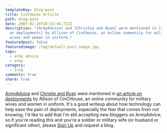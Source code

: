 ```yaml
---
templateKey: blog-post
title: CinCHouse Article
path: blog-post
date: 2007-02-16T16:51:44.712Z
description: "[ArmyAdvice] and [Christie and Ryan] were mentioned in [an article
  on deployments] by Allison of CinCHouse, an online community for military
  wives and women in uniform."
featuredpost: false
featuredimage: /img/default-post-image.jpg
tags:
  - army advice
  - army
category:
  - Iraq
comments: true
share: true
---
```


[ArmyAdvice](http://ardalis.com/) and [Christie and Ryan](http://ardalis.com/blogs/ryanseals/default.aspx) were mentioned in [an article on deployments](http://cinchouse.com/deploy/LoveAndTechnology/ShrinkOceans.htm) by Allison of CinCHouse, an online community for military wives and women in uniform. It's a good writeup about how technology can help ease the pain of deployments, especially the fear that comes from not knowing. I'd like to add that I'm still accepting new bloggers on ArmyAdvice, so if you're reading this and you're a soldier or military wife (or husband or significant other), please [Sign Up](http://ardalis.com/user/createuser.aspx) and request a blog.

